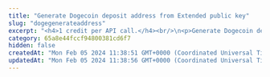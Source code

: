 ```yaml
---
title: "Generate Dogecoin deposit address from Extended public key"
slug: "dogegenerateaddress"
excerpt: "<h4>1 credit per API call.</h4><br/>\n<p>Generate Dogecoin deposit address from Extended public key. Deposit address is generated for the specific index - each extended public key can generate\nup to 2^31 addresses starting from index 0 until 2^31 - 1.</p>"
category: 65a8e44fccf94800381cd6f7
hidden: false
createdAt: "Mon Feb 05 2024 11:38:51 GMT+0000 (Coordinated Universal Time)"
updatedAt: "Mon Feb 05 2024 11:38:56 GMT+0000 (Coordinated Universal Time)"
---
```


